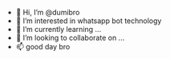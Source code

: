 - 👋 Hi, I’m @dumibro
- 👀 I’m interested in whatsapp bot technology
- 🌱 I’m currently learning ...
- 💞️ I’m looking to collaborate on ...
- 📫 good day bro

<!---
dumibro/dumibro is a ✨ special ✨ repository because its `README.md` (this file) appears on your GitHub profile.
You can click the Preview link to take a look at your changes.
--->

